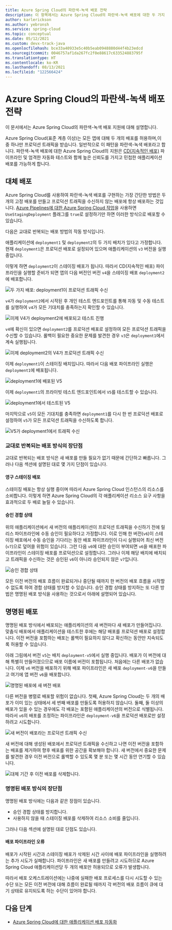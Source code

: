 ```yaml
---
title: Azure Spring Cloud의 파란색-녹색 배포 전략
description: 이 항목에서는 Azure Spring Cloud의 파란색-녹색 배포에 대한 두 가지 접근 방식을 설명합니다.
author: karlerickson
ms.author: yebronsh
ms.service: spring-cloud
ms.topic: conceptual
ms.date: 05/12/2021
ms.custom: devx-track-java
ms.openlocfilehash: bce33a40933e5c40b5eab0948880d44f4b23edcd
ms.sourcegitcommit: 0046757af1da267fc2f0e88617c633524883795f
ms.translationtype: HT
ms.contentlocale: ko-KR
ms.lasthandoff: 08/13/2021
ms.locfileid: "122566424"
---
```

# <a name="blue-green-deployment-strategies-in-azure-spring-cloud"></a>Azure Spring Cloud의 파란색-녹색 배포 전략

이 문서에서는 Azure Spring Cloud의 파란색-녹색 배포 지원에 대해 설명합니다.

Azure Spring Cloud(표준 계층 이상)는 모든 앱에 대해 두 개의 배포를 허용하며,이 중 하나만 프로덕션 트래픽을 받습니다. 일반적으로 이 패턴을 파란색-녹색 배포라고 합니다. 파란색-녹색 배포에 대한 Azure Spring Cloud의 지원은 [CD(지속적인 배포)](/devops/deliver/what-is-continuous-delivery) 파이프라인 및 엄격한 자동화 테스트와 함께 높은 신뢰도를 가지고 민첩한 애플리케이션 배포를 가능하게 합니다.

## <a name="alternating-deployments"></a>대체 배포

Azure Spring Cloud를 사용하여 파란색-녹색 배포를 구현하는 가장 간단한 방법은 두 개의 고정 배포를 만들고 프로덕션 트래픽을 수신하지 않는 배포에 항상 배포하는 것입니다. [Azure Pipelines에 대한 Azure Spring Cloud 작업](/azure/devops/pipelines/tasks/deploy/azure-spring-cloud)을 사용하면 `UseStagingDeployment` 플래그를 `true`로 설정하기만 하면 이러한 방식으로 배포할 수 있습니다.

다음은 교대로 반복되는 배포 방법의 작동 방식입니다.

애플리케이션에 `deployment1` 및 `deployment2`의 두 가지 배치가 있다고 가정합니다. 현재 `deployment1`은 프로덕션 배포로 설정되어 있으며 애플리케이션의 `v3` 버전을 실행 중입니다.

이렇게 하면 `deployment2`이 스테이징 배포가 됩니다. 따라서 CD(지속적인 배포) 파이프라인을 실행할 준비가 되면 앱의 다음 버전인 버전 `v4`을 스테이징 배포 `deployment2`에 배포합니다.

![두 가지 배포: deployment1이 프로덕션 트래픽 수신](media/spring-cloud-blue-green-patterns/alternating-deployments-1.png)

`v4`가 `deployment2`에서 시작된 후 개인 테스트 엔드포인트를 통해 자동 및 수동 테스트를 실행하여 `v4`가 모든 기대치를 충족하는지 확인할 수 있습니다.

![이제 V4가 deployment2에 배포되고 테스트 진행](media/spring-cloud-blue-green-patterns/alternating-deployments-2.png)

`v4`에 확신이 있으면 `deployment2`를 프로덕션 배포로 설정하여 모든 프로덕션 트래픽을 수신할 수 있습니다. 롤백이 필요한 중요한 문제를 발견한 경우 `v3`은 `deployment1`에서 계속 실행됩니다.

![이제 deployment2의 V4가 프로덕션 트래픽 수신](media/spring-cloud-blue-green-patterns/alternating-deployments-3.png)

이제 `deployment1`이 스테이징 배치입니다. 따라서 다음 배포 파이프라인 실행은 `deployment1`에 배포됩니다.

![deployment1에 배포된 V5](media/spring-cloud-blue-green-patterns/alternating-deployments-4.png)

이제 `deployment1`의 프라이빗 테스트 엔드포인트에서 `V5`를 테스트할 수 있습니다.

![deployment1에서 테스트된 V5](media/spring-cloud-blue-green-patterns/alternating-deployments-5.png)

마지막으로 `v5`이 모든 기대치를 충족하면 `deployment1`를 다시 한 번 프로덕션 배포로 설정하여 `v5`가 모든 프로덕션 트래픽을 수신하도록 합니다.

![V5가 deployment1에서 트래픽 수신](media/spring-cloud-blue-green-patterns/alternating-deployments-6.png)

### <a name="tradeoffs-of-the-alternating-deployments-approach"></a>교대로 반복되는 배포 방식의 장단점

교대로 반복되는 배포 방식은 새 배포를 만들 필요가 없기 때문에 간단하고 빠릅니다. 그러나 다음 섹션에 설명된 대로 몇 가지 단점이 있습니다.

#### <a name="persistent-staging-deployment"></a>영구 스테이징 배포

스테이징 배포는 항상 실행 중이며 따라서 Azure Spring Cloud 인스턴스의 리소스를 소비합니다. 이렇게 하면 Azure Spring Cloud의 각 애플리케이션 리소스 요구 사항을 효과적으로 두 배로 늘릴 수 있습니다.

#### <a name="the-approval-race-condition"></a>승인 경합 상태

위의 애플리케이션에서 새 버전의 애플리케이션이 프로덕션 트래픽을 수신하기 전에 릴리스 파이프라인에 수동 승인이 필요하다고 가정합니다. 이로 인해 한 버전(`v6`)이 스테이징 배포에서 수동 승인을 기다리는 동안 배포 파이프라인이 다시 실행되어 최신 버전(`v7`)으로 덮어쓸 위험이 있습니다. 그런 다음 `v6`에 대한 승인이 부여되면 `v6`을 배포한 파이프라인이 스테이징 배포를 프로덕션으로 설정합니다. 그러나 이제 해당 배치에 배치되고 트래픽을 수신하는 것은 승인된 `v6`이 아니라 승인되지 않은 `v7`입니다.

![승인 경합 상태](media/spring-cloud-blue-green-patterns/alternating-deployments-race-condition.png)

모든 이전 버전의 배포 흐름이 완료되거나 중단될 때까지 한 버전의 배포 흐름을 시작할 수 없도록 하여 경합 상태를 방지할 수 있습니다. 승인 경합 상태를 방지하는 또 다른 방법은 명명된 배포 방식을 사용하는 것으로서 아래에 설명되어 있습니다.

## <a name="named-deployments"></a>명명된 배포

명명된 배포 방식에서 배포되는 애플리케이션의 새 버전마다 새 배포가 만들어집니다. 맞춤식 배포에서 애플리케이션을 테스트한 후에는 해당 배포를 프로덕션 배포로 설정합니다. 이전 버전을 포함하는 배포는 롤백이 필요하지 않다고 확신하는 동안만 지속되도록 허용할 수 있습니다.

아래 그림에서 버전 `v5`는 배치 `deployment-v5`에서 실행 중입니다. 배포가 이 버전에 대해 특별히 만들어졌으므로 배포 이름에 버전이 포함됩니다. 처음에는 다른 배포가 없습니다. 이제 `v6` 버전을 배포하기 위해 배포 파이프라인은 새 배포 `deployment-v6`을 만들고 여기에 앱 버전 `v6`을 배포합니다.

![명명된 배포에 새 버전 배포](media/spring-cloud-blue-green-patterns/named-deployment-1.png)

다른 버전을 병렬로 배포할 위험이 없습니다. 첫째, Azure Spring Cloud는 두 개의 배포가 이미 있는 상태에서 세 번째 배포를 만들도록 허용하지 않습니다. 둘째, 둘 이상의 배포가 있을 수 있는 경우에도 각 배포는 포함된 애플리케이션의 버전으로 식별됩니다. 따라서 `v6`의 배포를 조정하는 파이프라인은 `deployment-v6`을 프로덕션 배포로만 설정하려고 시도합니다.

![새 버전이 배포라는 프로덕션 트래픽 수신](media/spring-cloud-blue-green-patterns/named-deployment-2.png)

새 버전에 대해 생성된 배포에서 프로덕션 트래픽을 수신하고 나면 이전 버전을 포함하는 배포를 제거하여 향후 배포를 위한 공간을 확보해야 합니다. 새 버전에서 중요한 문제를 발견한 경우 이전 버전으로 롤백할 수 있도록 몇 분 또는 몇 시간 동안 연기할 수 있습니다.

![대체 기간 후 이전 배포를 삭제합니다.](media/spring-cloud-blue-green-patterns/named-deployment-3.png)

### <a name="tradeoffs-of-the-named-deployments-approach"></a>명명된 배포 방식의 장단점

명명된 배포 방식에는 다음과 같은 장점이 있습니다.

* 승인 경합 상태를 방지합니다.
* 사용하지 않을 때 스테이징 배포를 삭제하여 리소스 소비를 줄입니다.

그러나 다음 섹션에 설명된 대로 단점도 있습니다.

#### <a name="deployment-pipeline-failures"></a>배포 파이프라인 오류

배포가 시작된 시간과 스테이징 배포가 삭제된 시간 사이에 배포 파이프라인을 실행하려는 추가 시도가 실패합니다. 파이프라인은 새 배포를 만들려고 시도하므로 Azure Spring Cloud 애플리케이션당 두 개의 배포만 허용되므로 오류가 발생합니다.

따라서 배포 오케스트레이션에는 나중에 실패한 배포 프로세스를 다시 시도할 수 있는 수단 또는 모든 이전 버전에 대해 흐름이 완료될 때까지 각 버전의 배포 흐름이 큐에 대기 상태로 유지되도록 하는 수단이 있어야 합니다.

## <a name="next-steps"></a>다음 단계

* [Azure Spring Cloud에 대한 애플리케이션 배포 자동화](./how-to-cicd.md)
